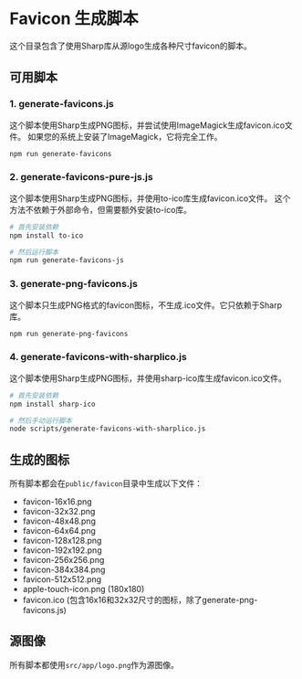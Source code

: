 # Favicon 生成脚本

这个目录包含了使用Sharp库从源logo生成各种尺寸favicon的脚本。

## 可用脚本

### 1. generate-favicons.js

这个脚本使用Sharp生成PNG图标，并尝试使用ImageMagick生成favicon.ico文件。
如果您的系统上安装了ImageMagick，它将完全工作。

```bash
npm run generate-favicons
```

### 2. generate-favicons-pure-js.js

这个脚本使用Sharp生成PNG图标，并使用to-ico库生成favicon.ico文件。
这个方法不依赖于外部命令，但需要额外安装to-ico库。

```bash
# 首先安装依赖
npm install to-ico

# 然后运行脚本
npm run generate-favicons-js
```

### 3. generate-png-favicons.js

这个脚本只生成PNG格式的favicon图标，不生成.ico文件。它只依赖于Sharp库。

```bash
npm run generate-png-favicons
```

### 4. generate-favicons-with-sharplico.js

这个脚本使用Sharp生成PNG图标，并使用sharp-ico库生成favicon.ico文件。

```bash
# 首先安装依赖
npm install sharp-ico

# 然后手动运行脚本
node scripts/generate-favicons-with-sharplico.js
```

## 生成的图标

所有脚本都会在`public/favicon`目录中生成以下文件：

- favicon-16x16.png
- favicon-32x32.png 
- favicon-48x48.png
- favicon-64x64.png
- favicon-128x128.png
- favicon-192x192.png
- favicon-256x256.png
- favicon-384x384.png
- favicon-512x512.png
- apple-touch-icon.png (180x180)
- favicon.ico (包含16x16和32x32尺寸的图标，除了generate-png-favicons.js)

## 源图像

所有脚本都使用`src/app/logo.png`作为源图像。 